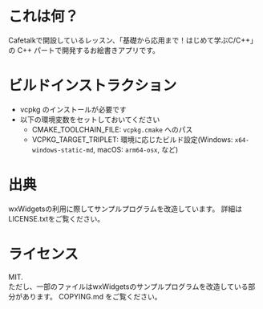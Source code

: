 # これは何？

Cafetalkで開設しているレッスン、「基礎から応用まで！はじめて学ぶC/C++」の C++ パートで開発するお絵書きアプリです。

# ビルドインストラクション

* vcpkg のインストールが必要です
* 以下の環境変数をセットしておいてください
  * CMAKE_TOOLCHAIN_FILE: `vcpkg.cmake` へのパス
  * VCPKG_TARGET_TRIPLET: 環境に応じたビルド設定(Windows: `x64-windows-static-md`, macOS: `arm64-osx`, など)

# 出典
wxWidgetsの利用に際してサンプルプログラムを改造しています。
詳細はLICENSE.txtをご覧ください。

# ライセンス
MIT.  
ただし、一部のファイルはwxWidgetsのサンプルプログラムを改造している部分があります。
COPYING.md をご覧ください。
